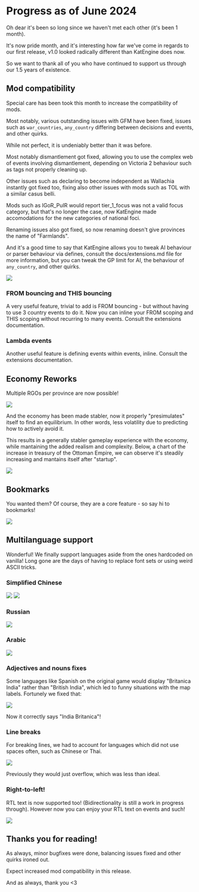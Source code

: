 # Progress as of June 2024

Oh dear it's been so long since we haven't met each other (it's been 1 month).

It's now pride month, and it's interesting how far we've come in regards to our first release, v1.0 looked radically different than KatEngine does now.

So we want to thank all of you who have continued to support us through our 1.5 years of existence.

## Mod compatibility

Special care has been took this month to increase the compatibility of mods.

Most notably, various outstanding issues with GFM have been fixed, issues such as `war_countries`, `any_country` differing between decisions and events, and other quirks.

While not perfect, it is undeniably better than it was before.

Most notably dismantlement got fixed, allowing you to use the complex web of events involving dismantlement, depending on Victoria 2 behaviour such as tags not properly cleaning up.

Other issues such as declaring to become independent as Wallachia instantly got fixed too, fixing also other issues with mods such as TOL with a similar casus belli.

Mods such as IGoR_PuIR would report tier_1_focus was not a valid focus category, but that's no longer the case, now KatEngine made accomodations for the new categories of national foci.

Renaming issues also got fixed, so now renaming doesn't give provinces the name of "Farmlands".

And it's a good time to say that KatEngine allows you to tweak AI behaviour or parser behaviour via defines, consult the docs/extensions.md file for more information, but you can tweak the GP limit for AI, the behaviour of `any_country`, and other quirks.

![](./images/gfm.png)

### FROM bouncing and THIS bouncing

A very useful feature, trivial to add is FROM bouncing - but without having to use 3 country events to do it. Now you can inline your FROM scoping and THIS scoping without recurring to many events. Consult the extensions documentation.

### Lambda events

Another useful feature is defining events within events, inline. Consult the extensions documentation.

## Economy Reworks

Multiple RGOs per province are now possible!

![](./images/multi_rgo.png)

And the economy has been made stabler, now it properly "presimulates" itself to find an equilibrium. In other words, less volatility due to predicting how to actively avoid it.

This results in a generally stabler gameplay experience with the economy, while mantaining the added realism and complexity. Below, a chart of the increase in treasury of the Ottoman Empire, we can observe it's steadily increasing and mantains itself after "startup".

![](./images/stable.png)

## Bookmarks

You wanted them? Of course, they are a core feature - so say hi to bookmarks!

![](./images/csa.png)

## Multilanguage support

Wonderful! We finally support languages aside from the ones hardcoded on vanilla! Long gone are the days of having to replace font sets or using weird ASCII tricks.

### Simplified Chinese

![](./images/cn_europe.png)
![](./images/cn_america.png)

### Russian

![](./images/ru_europe.png)

### Arabic

![](./images/ar_europe.png)

### Adjectives and nouns fixes

Some languages like Spanish on the original game would display "Britanica India" rather than "British India", which led to funny situations with the map labels. Fortunely we fixed that:

![](./images/es_india.png)

Now it correctly says "India Britanica"!

### Line breaks

For breaking lines, we had to account for languages which did not use spaces often, such as Chinese or Thai.

![](./images/linebreak.png)

Previously they would just overflow, which was less than ideal.

### Right-to-left!

RTL text is now supported too! (Bidirectionality is still a work in progress through). However now you can enjoy your RTL text on events and such!

![](./images/rtl.png)

## Thanks you for reading!

As always, minor bugfixes were done, balancing issues fixed and other quirks ironed out.

Expect increased mod compatibility in this release.

And as always, thank you <3
